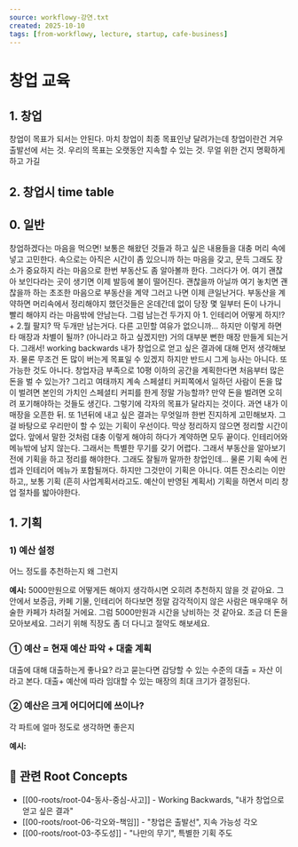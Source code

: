 ```yaml
---
source: workflowy-강연.txt
created: 2025-10-10
tags: [from-workflowy, lecture, startup, cafe-business]
---
```


# 창업 교육


## 1. 창업

창업이 목표가 되서는 안된다.
마치 창업이 최종 목표인냥 달려가는데
창업이란건 겨우 출발선에 서는 것.
우리의 목표는 오랫동안 지속할 수 있는 것.
무얼 위한 건지 명확하게 하고 가길

## 2. 창업시 time table


## 0. 일반

창업하겠다는 마음을 먹으면!
보통은 해왔던 것들과 하고 싶은 내용들을 대충 머리 속에 넣고 고민한다.
속으로는 아직은 시간이 좀 있으니까 하는 마음을 갖고,
문득 그래도 장소가 중요하지 라는 마음으로 한번 부동산도 좀 알아볼까 한다.
그러다가 어. 여기 괜찮아 보인다라는 곳이 생기면 이제 발등에 불이 떨어진다.
괜찮을까 아닐까 여기 놓치면 괜찮을까 하는 초조한 마음으로 부동산을 계약
그러고 나면 이제 큰일난거다.
부동산을 계약하면 머리속에서 정리해야지 했던것들은 온데간데 없이
당장 몇 일부터 돈이 나가니 빨리 해야지 라는 마음밖에 안남는다.
그럼 남는건 두가지
아 1. 인테리어 어떻게 하지!? + 2.뭘 팔지?
딱 두개만 남는거다.
다른 고민할 여유가 없으니까...
하지만 이렇게 하면 타 매장과 차별이 될까?
(아니라고 하고 싶겠지만) 거의 대부분 뻔한 매장 만들게 되는거다.
그래서!
working backwards
내가 창업으로 얻고 싶은 결과에 대해 먼저 생각해보자.
물론 무조건 돈 많이 버는게 목표일 수 있겠지
하지만 반드시 그게 능사는 아니다. 또 가능한 것도 아니다.
창업자금 부족으로 10평 이하의 공간을 계획한다면 처음부터 많은 돈을 벌 수 있는가?
그리고 여태까지 계속 스페셜티 커피쪽에서 일하던 사람이 돈을 많이 벌려면 본인의 가치인 스페셜티 커피를 한게 정말 가능할까?
만약 돈을 벌려면 오히려 포기해야하는 것들도 생긴다.
그렇기에 각자의 목표가 달라지는 것이다.
과연 내가 이 매장을 오픈한 뒤. 또 1년뒤에 내고 싶은 결과는 무엇일까 한번 진지하게 고민해보자.
그걸 바탕으로 우리만이 할 수 있는 기획이 우선이다.
막상 정리하지 않으면 정리할 시간이 없다.
앞에서 말한 것처럼 대충 이렇게 해야히 하다가 계약하면 모두 끝이다.
인테리어와 메뉴밖에 남지 않는다.
그래서는 특별한 무기를 갖기 어렵다.
그래서 부동산을 알아보기 전에 기획을 하고 정리를 해야한다.
그래도 잘될까 말까한 창업인데...
물론 기획 속에 컨셉과 인테리어 메뉴가 포함될꺼다.
하지만 그것만이 기획은 아니다.
여튼 잔소리는 이만하고,,
보통
기획 (흔히 사업계획서라고도. 예산이 반영된 계획서)
기획을 하면서
미리 창업 절차를 밟아야한다.

## 1. 기획


### 1) 예산 설정

어느 정도를 추천하는지
왜 그런지

**예시:** 5000만원으로 어떻게든 해야지 생각하시면 오히려 추천하지 않을 것 같아요. 그 안에서 보증금, 카페 기물, 인테리어 하다보면 정말 감각적이지 않은 사람은 매우매우 허술한 카페가 차려질 거에요. 그럼 5000만원과 시간을 낭비하는 것 같아요. 조금 더 돈을 모아보세요. 그러기 위해 직장도 좀 더 다니고 절약도 해보세요.


### ① 예산 = 현재 예산 파악 + 대출 계획

대출에 대해
대출하는게 좋나요? 라고 묻는다면
감당할 수 있는 수준의 대출 = 자산 이라고 본다.
대출+ 예산에 따라 임대할 수 있는 매장의 최대 크기가 결정된다.

### ② 예산은 크게 어디어디에 쓰이나?

각 파트에 얼마 정도로 생각하면 좋은지

**예시:**

## 🌳 관련 Root Concepts

- [[00-roots/root-04-동사-중심-사고]] - Working Backwards, "내가 창업으로 얻고 싶은 결과"
- [[00-roots/root-06-각오와-책임]] - "창업은 출발선", 지속 가능성 각오
- [[00-roots/root-03-주도성]] - "나만의 무기", 특별한 기획 주도
